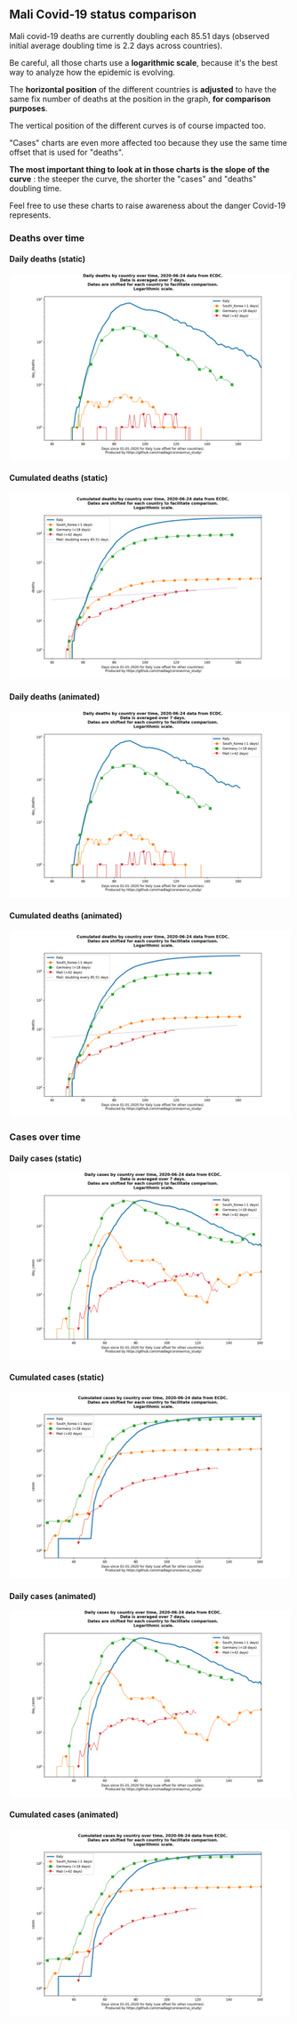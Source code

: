 ## Mali Covid-19 status comparison 

Mali covid-19 deaths are currently doubling each 85.51 days (observed initial average doubling time is 2.2 days across countries).



Be careful, all those charts use a **logarithmic scale**, because it's the best way to analyze how the epidemic is evolving.
 
The **horizontal position** of the different countries is **adjusted** to have the same fix number of deaths at the position in the graph, **for comparison purposes**.

The vertical position of the different curves is of course impacted too.

"Cases" charts are even more affected too because they use the same time offset that is used for "deaths".

**The most important thing to look at in those charts is the slope of the curve** : the steeper the curve, the shorter the "cases" and "deaths" doubling time.

Feel free to use these charts to raise awareness about the danger Covid-19 represents. 


 
### Deaths over time
 
#### Daily deaths (static)
![Mali covid-19 daily deaths static chart](https://raw.githubusercontent.com/madlag/coronavirus_study/master/notebooks/graphs/2020-06-24/countries/Mali/2020-06-24_Mali_day_deaths.png "Mali covid-19 day_deaths static chart")   
 
#### Cumulated deaths (static)
![Mali covid-19 cumulated deaths static chart](https://raw.githubusercontent.com/madlag/coronavirus_study/master/notebooks/graphs/2020-06-24/countries/Mali/2020-06-24_Mali_deaths.png "Mali covid-19 deaths static chart")   
 
#### Daily deaths (animated)
![Mali covid-19 daily deaths animated chart](https://raw.githubusercontent.com/madlag/coronavirus_study/master/notebooks/graphs/2020-06-24/countries/Mali/2020-06-24_Mali_day_deaths.gif "Mali covid-19 day_deaths animated chart")   
 
#### Cumulated deaths (animated)
![Mali covid-19 cumulated deaths animated chart](https://raw.githubusercontent.com/madlag/coronavirus_study/master/notebooks/graphs/2020-06-24/countries/Mali/2020-06-24_Mali_deaths.gif "Mali covid-19 deaths animated chart")   

 
### Cases over time
 
#### Daily cases (static)
![Mali covid-19 daily cases static chart](https://raw.githubusercontent.com/madlag/coronavirus_study/master/notebooks/graphs/2020-06-24/countries/Mali/2020-06-24_Mali_day_cases.png "Mali covid-19 day_cases static chart")   
 
#### Cumulated cases (static)
![Mali covid-19 cumulated cases static chart](https://raw.githubusercontent.com/madlag/coronavirus_study/master/notebooks/graphs/2020-06-24/countries/Mali/2020-06-24_Mali_cases.png "Mali covid-19 cases static chart")   
 
#### Daily cases (animated)
![Mali covid-19 daily cases animated chart](https://raw.githubusercontent.com/madlag/coronavirus_study/master/notebooks/graphs/2020-06-24/countries/Mali/2020-06-24_Mali_day_cases.gif "Mali covid-19 day_cases animated chart")   
 
#### Cumulated cases (animated)
![Mali covid-19 cumulated cases animated chart](https://raw.githubusercontent.com/madlag/coronavirus_study/master/notebooks/graphs/2020-06-24/countries/Mali/2020-06-24_Mali_cases.gif "Mali covid-19 cases animated chart")   

